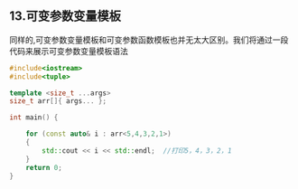 ## 13.可变参数变量模板

同样的,可变参数变量模板和可变参数函数模板也并无太大区别。我们将通过一段代码来展示可变参数变量模板语法

````CPP
#include<iostream>
#include<tuple>

template <size_t ...args>
size_t arr[]{ args... };

int main() {

	for (const auto& i : arr<5,4,3,2,1>)
	{
		std::cout << i << std::endl;  //打印5，4，3，2，1
	}
	return 0;
}
````

